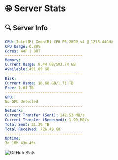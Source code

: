 # 🌐 Server Stats
## 🔍 Server Info
```yaml
CPU: Intel(R) Xeon(R) CPU E5-2699 v4 @ 1278.44GHz
CPU Usage: 0.80%
Cores: 44P | 88T
-----------------------------------
Memory:
Current Usage: 9.44 GB/503.74 GB
Available: 491.09 GB
-----------------------------------
Disk:
Current Usage: 16.68 GB/1.71 TB
Free: 1.61 TB
-----------------------------------
GPU:
No GPU detected
-----------------------------------
Network:
Current Transfer (Sent): 142.53 MB/s
Current Transfer (Received): 1.99 MB/s
Total Sent: 31.39 TB
Total Received: 726.49 GB
-----------------------------------
Uptime:
3d 10h 43m 46s
```
![GitHub Stats](https://img.shields.io/badge/Updated-2025-02-11_09:27:04-blue)